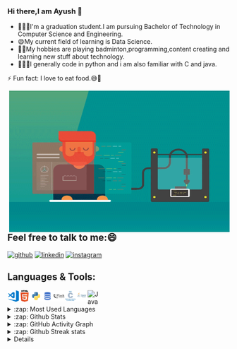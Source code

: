 ### Hi there,I am Ayush 👋

- 👨🏻‍🎓I'm a graduation student.I am pursuing Bachelor of Technology in Computer Science and Engineering.  
- 😄My current field of learning is Data Science.  
- 🤘🏻My hobbies are playing badminton,programming,content creating and learning new stuff about technology.
- 👨🏻‍💻I generally code in python and i am also familiar with C and java.

⚡ Fun fact: I love to eat food.😅🤭  

 <img align="right" alt="GIF" src="coder.gif" width="500" height="320" />
 
 ## Feel free to talk to me:😄
[<img src='https://cdn.jsdelivr.net/npm/simple-icons@3.0.1/icons/github.svg' alt='github' height='40'>](https://github.com/ayush-1306)  [<img src='https://cdn.jsdelivr.net/npm/simple-icons@3.0.1/icons/linkedin.svg' alt='linkedin' height='40'>](https://www.linkedin.com/in/https://www.linkedin.com/in/ayush-sharma-9a23911bb/)  [<img src='https://cdn.jsdelivr.net/npm/simple-icons@3.0.1/icons/instagram.svg' alt='instagram' height='40'>](https://www.instagram.com/https://instagram.com/ayush13_06?igshid=1l4q32jjg3fxr/)    

## Languages & Tools:
<img align="left" alt="Visual Studio Code" width="26px" src="https://raw.githubusercontent.com/github/explore/80688e429a7d4ef2fca1e82350fe8e3517d3494d/topics/visual-studio-code/visual-studio-code.png" />
<img align="left" alt="HTML5" width="26px" src="https://raw.githubusercontent.com/github/explore/80688e429a7d4ef2fca1e82350fe8e3517d3494d/topics/html/html.png" />
<img align="left" alt="python" width="26px" src="https://raw.githubusercontent.com/github/explore/80688e429a7d4ef2fca1e82350fe8e3517d3494d/topics/python/python.png" />
<img align="left" alt="SQL" width="26px" src="https://raw.githubusercontent.com/github/explore/80688e429a7d4ef2fca1e82350fe8e3517d3494d/topics/sql/sql.png" />
<img align="left" alt="flask" width="26px" src="https://raw.githubusercontent.com/github/explore/80688e429a7d4ef2fca1e82350fe8e3517d3494d/topics/flask/flask.png" />
<img align="left" alt="C" width="26px" src="https://raw.githubusercontent.com/github/explore/80688e429a7d4ef2fca1e82350fe8e3517d3494d/topics/c/c.png" />
<img align="left" alt="Java" width="26px" src="https://raw.githubusercontent.com/github/explore/80688e429a7d4ef2fca1e82350fe8e3517d3494d/topics/java/java.png" />
<img align="left" alt="Java" width="26px" src="518px-Jupyter_logo.svg.png" />


<br>
<br>  

<details>
  <summary>:zap: Most Used Languages</summary>
< alt="Most Used Languages" src= "https://github-readme-stats.vercel.app/api/top-langs/?username=ayush-1306"
</details>

<details>
  <summary>:zap: Github Stats</summary>
 <img align="left" alt="Ayush's Activity graph" src="https://github-readme-stats.vercel.app/api?username=ayush-1306&show_icons=true" />
</details>

<details>
 <summary>:zap: GitHub Activity Graph</summary>
 <img align="left" alt="Ayush's Activity graph" src="https://activity-graph.herokuapp.com/graph?username=ayush-1306" />
</details>

<details>
 <summary>:zap: Github Streak stats</summary>
 <img align="left" alt="Ayush's Github Streak" src="https://github-readme-streak-stats.herokuapp.com/?user=ayush-1306" />
</details>

<details>
 <summary:zap: Profile views</summary>
 <img align="left" alt="Ayush's Profile Views" src="https://gpvc.arturio.dev/ayush-1306" />
</details>

